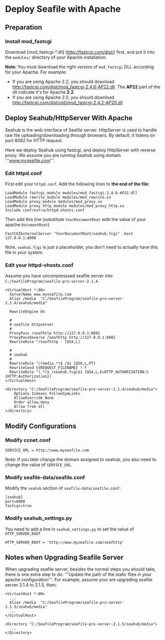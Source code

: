 # Deploy Seafile with Apache

## Preparation

### Install mod_fastcgi

Download [mod_fastcgi-*.dll] (http://fastcgi.com/dist/) first, and put it into the `modules/` directory of your Apache installation.

**Note**: You must download the right version of `mod_fastcgi` DLL according for your Apache. For example:

- If you are using Apache 2.2, you should download http://fastcgi.com/dist/mod_fastcgi-2.4.6-AP22.dll. The **AP22** part of the dll indicate it's for Apache **2.2**.
- If you are using Apache 2.0, you should download http://fastcgi.com/dist/old/mod_fastcgi-2.4.2-AP20.dll

## Deploy Seahub/HttpServer With Apache

Seahub is the web interface of Seafile server. HttpServer is used to handle raw file uploading/downloading through browsers. By default, it listens on port 8082 for HTTP request.

Here we deploy Seahub using fastcgi, and deploy HttpServer with reverse proxy. We assume you are running Seahub using domain '''www.myseafile.com'''.

### Edit httpd.conf

First edit your `httpd.conf`. Add the following lines to **the end of the file**:

```
LoadModule fastcgi_module modules/mod_fastcgi-2.4.6-AP22.dll
LoadModule rewrite_module modules/mod_rewrite.so
LoadModule proxy_module modules/mod_proxy.so
LoadModule proxy_http_module modules/mod_proxy_http.so
Include conf/extra/httpd-vhosts.conf
```

Then add this line (substitute `YourDocumentRoot` with the value of your apache `DocumentRoot`)

```
FastCGIExternalServer "YourDocumentRoot/seahub.fcgi" -host 127.0.0.1:8000
```

Note, `seahub.fcgi` is just a placeholder, you don't need to actually have this file in your system.

### Edit your httpd-vhosts.conf

Assume you have uncompresssed seafile server into `C:/SeafileProgram/seafile-pro-server-2.1.4`.

```
<VirtualHost *:80>
  ServerName www.myseafile.com
  Alias /media  "C:/SeafileProgram/seafile-pro-server-2.1.4/seahub/media"

  RewriteEngine On

  #
  # seafile httpserver
  #
  ProxyPass /seafhttp http://127.0.0.1:8082
  ProxyPassReverse /seafhttp http://127.0.0.1:8082
  RewriteRule ^/seafhttp - [QSA,L]

  #
  # seahub
  #
  RewriteRule ^/(media.*)$ /$1 [QSA,L,PT]
  RewriteCond %{REQUEST_FILENAME} !-f
  RewriteRule ^(.*)$ /seahub.fcgi$1 [QSA,L,E=HTTP_AUTHORIZATION:%{HTTP:Authorization}]
</VirtualHost>

<Directory "C:/SeafileProgram/seafile-pro-server-2.1.4/seahub/media">
    Options Indexes FollowSymLinks
    AllowOverride None
    Order allow,deny
    Allow from all
</Directory>
```

## Modify Configurations

### Modify ccnet.conf


```
SERVICE_URL = http://www.myseafile.com
```

Note: If you later change the domain assigned to seahub, you also need to change the value of  <code>SERVICE_URL</code>.

### Modify seafile-data/seafile.conf

Modify the `seahub` section of `seafile-data/seafile.conf`:

```
[seahub]
port=8000
fastcgi=true
```

### Modify seahub_settings.py

You need to add a line in <code>seahub_settings.py</code> to set the value of `HTTP_SERVER_ROOT`

```
HTTP_SERVER_ROOT = 'http://www.myseafile.com/seafhttp'
```

## Notes when Upgrading Seafile Server

When upgrading seafile server, besides the normal steps you should take, there is one extra step to do: '''Update the path of the static files in your apache configuration'''. For example, assume your are upgrading seafile server 2.1.4 to 2.1.5, then:

```
<VirtualHost *:80>
  ...
  Alias /media  "C:/SeafileProgram/seafile-pro-server-2.1.5/seahub/media"
  ...
</VirtualHost>

<Directory "C:/SeafileProgram/seafile-pro-server-2.1.5/seahub/media">
  ...
</Directory>
```
